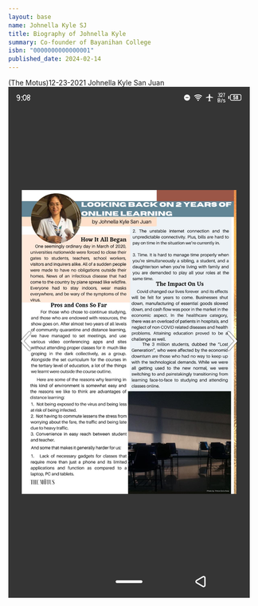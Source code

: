 ```yaml
---
layout: base
name: Johnella Kyle SJ
title: Biography of Johnella Kyle
summary: Co-founder of Bayanihan College
isbn: "0000000000000001"
published_date: 2024-02-14
---
```


<div class="mt-3">
<span class="text-white bg-yellow-600 p-4">(The Motus)</span><span 
  class="text-yellow-400 bg-gray-700 p-4">12-23-2021</span><span 
  class="text-white bg-[mediumvioletred] p-4 [transition:background-color_.15s_ease] 
  hover:bg-[rgb(250_21_133)]">
Johnella Kyle San Juan</span>
</div>

<img alt="Kayee Motus" src="/assets/images/kayee/kayee-motus.png"/>